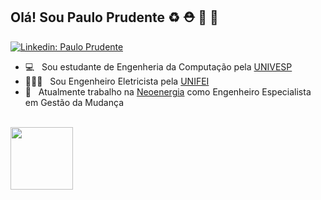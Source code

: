 ## Olá! Sou Paulo Prudente ♻ ⛑ 🌴 🐶


[![Linkedin: Paulo Prudente](https://img.shields.io/badge/-pauloprudente-blue?style=flat-square&logo=Linkedin&logoColor=white&link=https://www.linkedin.com/in/pauloprudente/)](https://www.linkedin.com/in/pauloprudente/)


- 💻 &nbsp; Sou estudante de Engenheria da Computação pela [UNIVESP](https://www.univesp.br/)
- 👨🏼‍🎓 &nbsp; Sou Engenheiro Eletricista pela [UNIFEI](https://www.unifei.edu.br/)
- 💼 &nbsp; Atualmente trabalho na [Neoenergia](http://neoenergia.com/) como Engenheiro Especialista em Gestão da Mudança
<br/>


<div>
  <a href="https://github.com/PauloPrudente">
  <img height="100em" src="https://github-readme-stats.vercel.app/api/top-langs/?username=PauloPrudente&layout=compact&langs_count=7&theme=default"/>
</div>
 </a>

